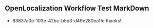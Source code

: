 ## OpenLocalization Workflow Test MarkDown
* 63837a0e-103e-42bc-b5b3-d49e280ea1fe thanks!

<!--HONumber=Jul16_HO4-->


